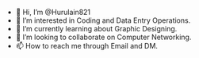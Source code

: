 - 👋 Hi, I’m @Hurulain821
- 👀 I’m interested in Coding and Data Entry Operations.
- 🌱 I’m currently learning about Graphic Designing.
- 💞️ I’m looking to collaborate on Computer Networking.
- 📫 How to reach me through Email and DM.

<!---
Hurulain821/Hurulain821 is a ✨ special ✨ repository because she has a lot of skills in the field of Computer Science.
--->
